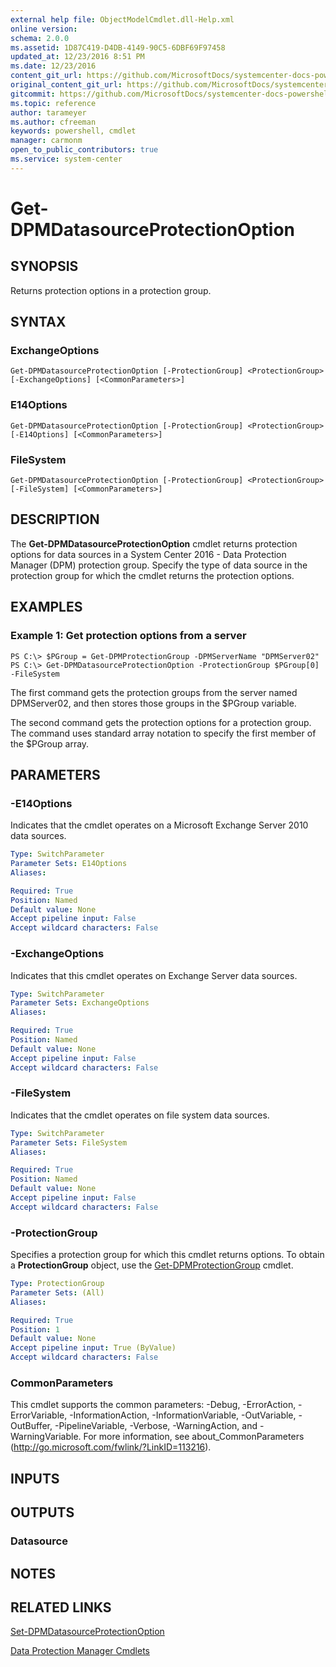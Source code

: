 ```yaml
---
external help file: ObjectModelCmdlet.dll-Help.xml
online version: 
schema: 2.0.0
ms.assetid: 1D87C419-D4DB-4149-90C5-6DBF69F97458
updated_at: 12/23/2016 8:51 PM
ms.date: 12/23/2016
content_git_url: https://github.com/MicrosoftDocs/systemcenter-docs-powershell/blob/master/systemcenter-cmdlets/SystemCenter2016/DataProtectionManager/vlatest/Get-DPMDatasourceProtectionOption.md
original_content_git_url: https://github.com/MicrosoftDocs/systemcenter-docs-powershell/blob/master/systemcenter-cmdlets/SystemCenter2016/DataProtectionManager/vlatest/Get-DPMDatasourceProtectionOption.md
gitcommit: https://github.com/MicrosoftDocs/systemcenter-docs-powershell/blob/66515d87034fb4944dd2b7035563d20b1b00d010/systemcenter-cmdlets/SystemCenter2016/DataProtectionManager/vlatest/Get-DPMDatasourceProtectionOption.md
ms.topic: reference
author: tarameyer
ms.author: cfreeman
keywords: powershell, cmdlet
manager: carmonm
open_to_public_contributors: true
ms.service: system-center
---
```


# Get-DPMDatasourceProtectionOption

## SYNOPSIS
Returns protection options in a protection group.

## SYNTAX

### ExchangeOptions
```
Get-DPMDatasourceProtectionOption [-ProtectionGroup] <ProtectionGroup> [-ExchangeOptions] [<CommonParameters>]
```

### E14Options
```
Get-DPMDatasourceProtectionOption [-ProtectionGroup] <ProtectionGroup> [-E14Options] [<CommonParameters>]
```

### FileSystem
```
Get-DPMDatasourceProtectionOption [-ProtectionGroup] <ProtectionGroup> [-FileSystem] [<CommonParameters>]
```

## DESCRIPTION
The **Get-DPMDatasourceProtectionOption** cmdlet returns protection options for data sources in a System Center 2016 - Data Protection Manager (DPM) protection group.
Specify the type of data source in the protection group for which the cmdlet returns the protection options.

## EXAMPLES

### Example 1: Get protection options from a server
```
PS C:\> $PGroup = Get-DPMProtectionGroup -DPMServerName "DPMServer02"
PS C:\> Get-DPMDatasourceProtectionOption -ProtectionGroup $PGroup[0] -FileSystem
```

The first command gets the protection groups from the server named DPMServer02, and then stores those groups in the $PGroup variable.

The second command gets the protection options for a protection group.
The command uses standard array notation to specify the first member of the $PGroup array.

## PARAMETERS

### -E14Options
Indicates that the cmdlet operates on a Microsoft Exchange Server 2010 data sources.

```yaml
Type: SwitchParameter
Parameter Sets: E14Options
Aliases: 

Required: True
Position: Named
Default value: None
Accept pipeline input: False
Accept wildcard characters: False
```

### -ExchangeOptions
Indicates that this cmdlet operates on Exchange Server data sources.

```yaml
Type: SwitchParameter
Parameter Sets: ExchangeOptions
Aliases: 

Required: True
Position: Named
Default value: None
Accept pipeline input: False
Accept wildcard characters: False
```

### -FileSystem
Indicates that the cmdlet operates on file system data sources.

```yaml
Type: SwitchParameter
Parameter Sets: FileSystem
Aliases: 

Required: True
Position: Named
Default value: None
Accept pipeline input: False
Accept wildcard characters: False
```

### -ProtectionGroup
Specifies a protection group for which this cmdlet returns options.
To obtain a **ProtectionGroup** object, use the [Get-DPMProtectionGroup](./Get-DPMProtectionGroup.md) cmdlet.

```yaml
Type: ProtectionGroup
Parameter Sets: (All)
Aliases: 

Required: True
Position: 1
Default value: None
Accept pipeline input: True (ByValue)
Accept wildcard characters: False
```

### CommonParameters
This cmdlet supports the common parameters: -Debug, -ErrorAction, -ErrorVariable, -InformationAction, -InformationVariable, -OutVariable, -OutBuffer, -PipelineVariable, -Verbose, -WarningAction, and -WarningVariable. For more information, see about_CommonParameters (http://go.microsoft.com/fwlink/?LinkID=113216).

## INPUTS

## OUTPUTS

### Datasource

## NOTES

## RELATED LINKS

[Set-DPMDatasourceProtectionOption](xref:SystemCenter2016/DataProtectionManager/vlatest/Set-DPMDatasourceProtectionOption.md)

[Data Protection Manager Cmdlets](xref:SystemCenter2016/DataProtectionManager/vlatest/DataProtectionManager.md)

